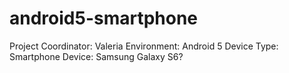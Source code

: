 # android5-smartphone
Project Coordinator: Valeria
Environment: Android 5
Device Type: Smartphone
Device: Samsung Galaxy S6?
